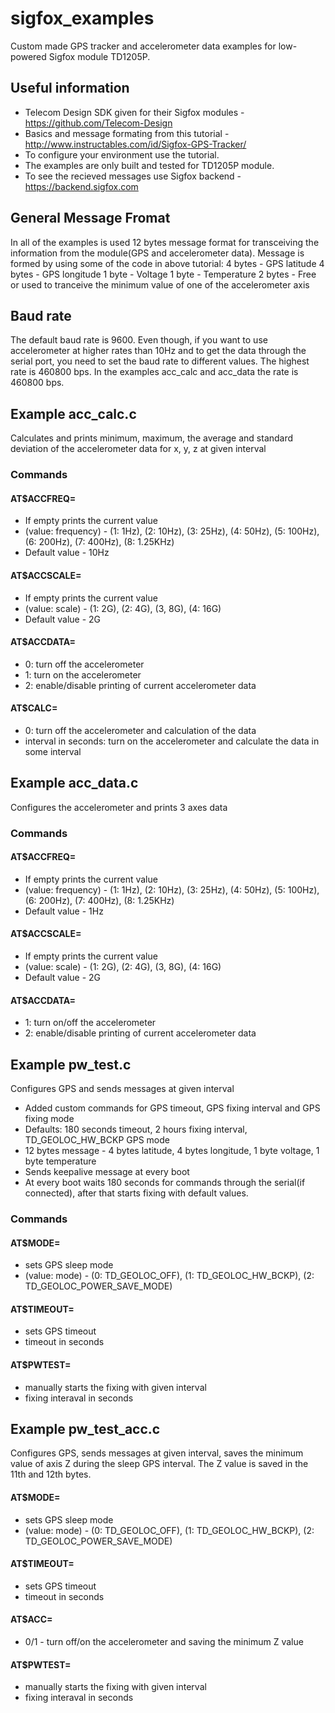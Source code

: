 # sigfox_examples
Custom made GPS tracker and accelerometer data examples for low-powered Sigfox module TD1205P.

## Useful information

* Telecom Design SDK given for their Sigfox modules - https://github.com/Telecom-Design
* Basics and message formating from this tutorial - http://www.instructables.com/id/Sigfox-GPS-Tracker/
* To configure your environment use the tutorial.
* The examples are only built and tested for TD1205P module.
* To see the recieved messages use Sigfox backend - https://backend.sigfox.com

## General Message Fromat
  In all of the examples is used 12 bytes message format for transceiving the information from the module(GPS and accelerometer data). Message is formed by using some of the code in above tutorial:
  4 bytes - GPS latitude
  4 bytes - GPS longitude
  1 byte - Voltage
  1 byte - Temperature
  2 bytes - Free or used to tranceive the minimum value of one of the accelerometer axis  

## Baud rate
  The default baud rate is 9600. Even though, if you want to use accelerometer at higher rates than 10Hz and to get the data through the serial port, you need to set the baud rate to different values. The highest rate is 460800 bps. In the examples acc_calc and acc_data the rate is 460800 bps.
  
## Example acc_calc.c
 Calculates and prints minimum, maximum, the average and standard deviation of the accelerometer data for x, y, z at given interval
### Commands
#### AT$ACCFREQ= 
- If empty prints the current value
- (value: frequency) - (1: 1Hz), (2: 10Hz), (3: 25Hz), (4: 50Hz), (5: 100Hz), (6: 200Hz), (7: 400Hz), (8: 1.25KHz)
- Default value - 10Hz
#### AT$ACCSCALE=
- If empty prints the current value
- (value: scale) - (1: 2G), (2: 4G), (3, 8G), (4: 16G)
- Default value - 2G
#### AT$ACCDATA=
- 0: turn off the accelerometer
- 1: turn on the accelerometer
- 2: enable/disable printing of current accelerometer data
#### AT$CALC=
- 0: turn off the accelerometer and calculation of the data
- interval in seconds: turn on the accelerometer and calculate the data in some interval

## Example acc_data.c
Configures the accelerometer and prints 3 axes data
### Commands
#### AT$ACCFREQ= 
- If empty prints the current value
- (value: frequency) - (1: 1Hz), (2: 10Hz), (3: 25Hz), (4: 50Hz), (5: 100Hz), (6: 200Hz), (7: 400Hz), (8: 1.25KHz)
- Default value - 1Hz
#### AT$ACCSCALE=
- If empty prints the current value
- (value: scale) - (1: 2G), (2: 4G), (3, 8G), (4: 16G)
- Default value - 2G
#### AT$ACCDATA=
- 1: turn on/off the accelerometer
- 2: enable/disable printing of current accelerometer data

## Example pw_test.c
Configures GPS and sends messages at given interval
* Added custom commands for GPS timeout, GPS fixing interval and GPS fixing mode
* Defaults: 180 seconds timeout, 2 hours fixing interval, TD_GEOLOC_HW_BCKP GPS mode
* 12 bytes message - 4 bytes latitude, 4 bytes longitude, 1 byte voltage, 1 byte temperature
* Sends keepalive message at every boot
* At every boot waits 180 seconds for commands through the serial(if connected), after that starts fixing with default values.
### Commands
#### AT$MODE=
- sets GPS sleep mode
- (value: mode) - (0: TD_GEOLOC_OFF), (1: TD_GEOLOC_HW_BCKP), (2: TD_GEOLOC_POWER_SAVE_MODE)
#### AT$TIMEOUT=
- sets GPS timeout
- timeout in seconds
#### AT$PWTEST=
- manually starts the fixing with given interval
- fixing interaval in seconds

## Example pw_test_acc.c
Configures GPS, sends messages at given interval, saves the minimum value of axis Z during the sleep GPS interval. The Z value is saved in the 11th and 12th bytes.
#### AT$MODE=
- sets GPS sleep mode
- (value: mode) - (0: TD_GEOLOC_OFF), (1: TD_GEOLOC_HW_BCKP), (2: TD_GEOLOC_POWER_SAVE_MODE)
#### AT$TIMEOUT=
- sets GPS timeout
- timeout in seconds
#### AT$ACC=
- 0/1 - turn off/on the accelerometer and saving the minimum Z value
#### AT$PWTEST=
- manually starts the fixing with given interval
- fixing interaval in seconds
